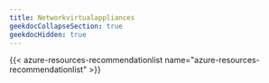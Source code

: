 ```yaml
---
title: Networkvirtualappliances
geekdocCollapseSection: true
geekdocHidden: true
---
```


{{< azure-resources-recommendationlist name="azure-resources-recommendationlist" >}}
